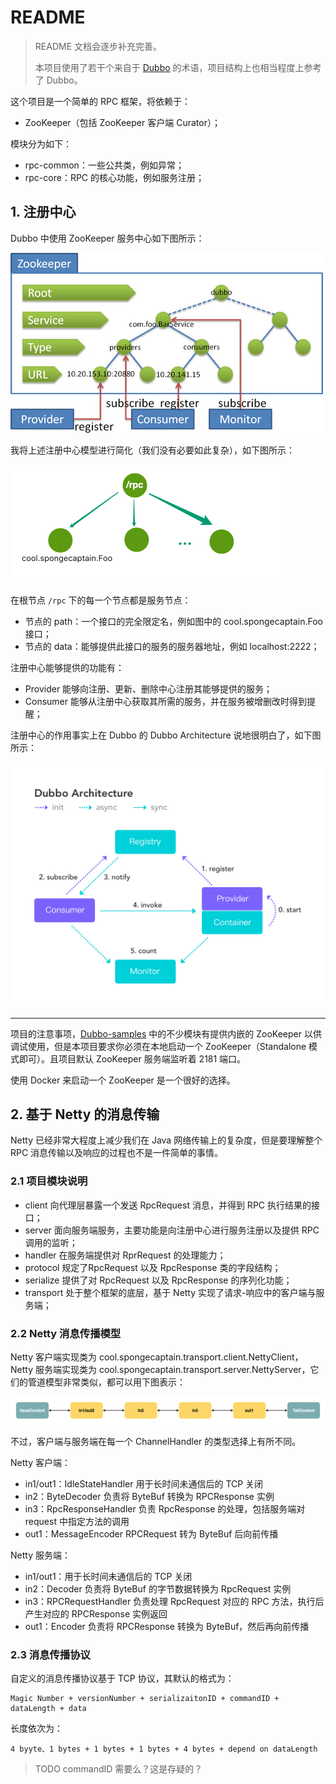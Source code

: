 # README

> README 文档会逐步补充完善。
>
> 本项目使用了若干个来自于 [Dubbo]() 的术语，项目结构上也相当程度上参考了 Dubbo。

这个项目是一个简单的 RPC 框架，将依赖于：

- ZooKeeper（包括 ZooKeeper 客户端 Curator）；

模块分为如下：

- rpc-common：一些公共类，例如异常；
- rpc-core：RPC 的核心功能，例如服务注册；

## 1. 注册中心

Dubbo 中使用 ZooKeeper 服务中心如下图所示：

![/user-guide/images/zookeeper.jpg](doc/images/zookeeper.jpg)

我将上述注册中心模型进行简化（我们没有必要如此复杂），如下图所示：

![](doc/images/myZookeeper.png)

在根节点 `/rpc` 下的每一个节点都是服务节点：

- 节点的 path：一个接口的完全限定名，例如图中的 cool.spongecaptain.Foo 接口；
- 节点的 data：能够提供此接口的服务的服务器地址，例如 localhost:2222；

注册中心能够提供的功能有：

- Provider 能够向注册、更新、删除中心注册其能够提供的服务；
- Consumer 能够从注册中心获取其所需的服务，并在服务被增删改时得到提醒；

注册中心的作用事实上在 Dubbo 的 Dubbo Architecture 说地很明白了，如下图所示：

![img](doc/images/architecture.png)

---

项目的注意事项，[Dubbo-samples](https://github.com/Spongecaptain/dubbo-samples) 中的不少模块有提供内嵌的 ZooKeeper 以供调试使用，但是本项目要求你必须在本地启动一个 ZooKeeper（Standalone 模式即可）。且项目默认 ZooKeeper 服务端监听着 2181 端口。

使用 Docker 来启动一个 ZooKeeper 是一个很好的选择。

## 2. 基于 Netty 的消息传输

Netty 已经非常大程度上减少我们在 Java 网络传输上的复杂度，但是要理解整个 RPC 消息传输以及响应的过程也不是一件简单的事情。

### 2.1 项目模块说明

- client 向代理层暴露一个发送 RpcRequest 消息，并得到 RPC 执行结果的接口；
- server 面向服务端服务，主要功能是向注册中心进行服务注册以及提供 RPC 调用的监听；
- handler 在服务端提供对 RprRequest 的处理能力；
- protocol 规定了RpcRequest 以及 RpcResponse 类的字段结构；
- serialize 提供了对 RpcRequest 以及 RpcResponse 的序列化功能；
- transport 处于整个框架的底层，基于 Netty 实现了请求-响应中的客户端与服务端；

### 2.2 Netty 消息传播模型

Netty 客户端实现类为 cool.spongecaptain.transport.client.NettyClient，Netty 服务端实现类为 cool.spongecaptain.transport.server.NettyServer，它们的管道模型非常类似，都可以用下图表示：

![RpcNettyPipeline](doc/images/RpcNettyPipeline.png)

不过，客户端与服务端在每一个 ChannelHandler 的类型选择上有所不同。

Netty 客户端：

- in1/out1：IdleStateHandler 用于长时间未通信后的 TCP 关闭
- in2：ByteDecoder 负责将 ByteBuf 转换为 RPCResponse 实例
- in3：RpcResponseHandler 负责 RpcResponse 的处理，包括服务端对 request 中指定方法的调用
- out1：MessageEncoder RPCRequest 转为 ByteBuf 后向前传播

Netty 服务端：

- in1/out1：用于长时间未通信后的 TCP 关闭
- in2：Decoder 负责将 ByteBuf 的字节数据转换为 RpcRequest 实例
- in3：RPCRequestHandler 负责处理 RpcRequest 对应的 RPC 方法，执行后产生对应的 RPCResponse 实例返回
- out1：Encoder 负责将 RPCResponse 转换为 ByteBuf，然后再向前传播

### 2.3 消息传播协议

自定义的消息传播协议基于 TCP 协议，其默认的格式为：

```
Magic Number + versionNumber + serializaitonID + commandID + dataLength + data
```

长度依次为：

```
4 byyte、1 bytes + 1 bytes + 1 bytes + 4 bytes + depend on dataLength
```

> TODO commandID 需要么？这是存疑的？